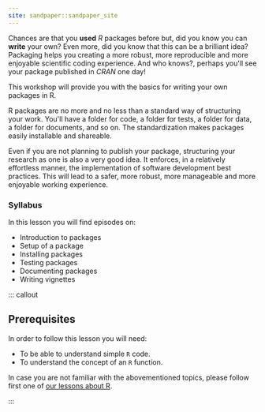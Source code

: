 ```yaml
---
site: sandpaper::sandpaper_site
---
```


Chances are that you **used** _R_ packages before but, did you know you can **write** your own? Even more, did you know that this can be a brilliant idea? Packaging helps you creating a more robust, more reproducible and more enjoyable scientific coding experience. And who knows?, perhaps you'll see your package published in _CRAN_ one day!

This workshop will provide you with the basics for writing your own packages in R.

R packages are no more and no less than a standard way of structuring your work. You'll have a folder for code, a folder for tests, a folder for data, a folder for documents, and so on. The standardization makes packages easily installable and shareable.

Even if you are not planning to publish your package, structuring your research as one is also a very good idea. It enforces, in a relatively effortless manner, the implementation of software development best practices. This will lead to a safer, more robust, more manageable and more enjoyable working experience.

### Syllabus

In this lesson you will find episodes on:

- Introduction to packages
- Setup of a package
- Installing packages
- Testing packages
- Documenting packages
- Writing vignettes


::: callout
## Prerequisites

In order to follow this lesson you will need:

- To be able to understand simple `R` code.
- To understand the concept of an `R` function.

In case you are not familiar with the abovementioned topics, please follow first one of [our lessons about R](https://swcarpentry.github.io/r-novice-inflammation/).

:::
